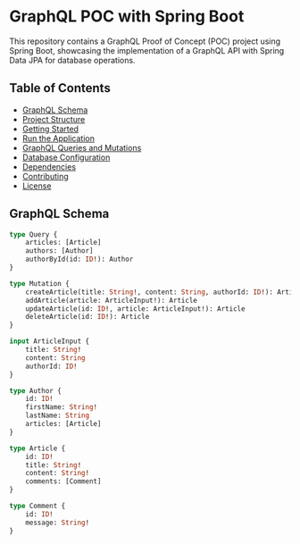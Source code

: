 # GraphQL POC with Spring Boot

This repository contains a GraphQL Proof of Concept (POC) project using Spring Boot, showcasing the implementation of a GraphQL API with Spring Data JPA for database operations.

## Table of Contents

- [GraphQL Schema](#graphql-schema)
- [Project Structure](#project-structure)
- [Getting Started](#getting-started)
- [Run the Application](#run-the-application)
- [GraphQL Queries and Mutations](#graphql-queries-and-mutations)
- [Database Configuration](#database-configuration)
- [Dependencies](#dependencies)
- [Contributing](#contributing)
- [License](#license)

## GraphQL Schema

```graphql
type Query {
    articles: [Article]
    authors: [Author]
    authorById(id: ID!): Author
}

type Mutation {
    createArticle(title: String!, content: String, authorId: ID!): Article
    addArticle(article: ArticleInput!): Article
    updateArticle(id: ID!, article: ArticleInput!): Article
    deleteArticle(id: ID!): Article
}

input ArticleInput {
    title: String!
    content: String
    authorId: ID!
}

type Author {
    id: ID!
    firstName: String!
    lastName: String
    articles: [Article]
}

type Article {
    id: ID!
    title: String!
    content: String!
    comments: [Comment]
}

type Comment {
    id: ID!
    message: String!
}



